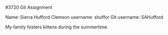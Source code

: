 #3720 Git Assignment

Name: Sierra Hufford
Clemson username: shuffor
Git username: SAHufford

My family fosters kittens during the summertime.
